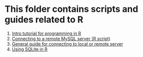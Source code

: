 # This folder contains scripts and guides related to R

1. [Intro tutorial for programming in R](./intro-to-R.R)
2. [Connecting to a remote MySQL server (R script)](./connecting-R/remote-MySQL.R)
3. [General guide for connecting to local or remote server](https://htmlpreview.github.io/?https://github.com/frycast/SQL_course/blob/master/R/connecting-R/databases-in-R.html)
4. [Using SQLite in R](./sqlite-R)
